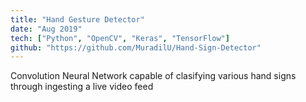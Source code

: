 ```yaml
---
title: "Hand Gesture Detector"
date: "Aug 2019"
tech: ["Python", "OpenCV", "Keras", "TensorFlow"]
github: "https://github.com/MuradilU/Hand-Sign-Detector"
---
```


Convolution Neural Network capable of clasifying various hand signs through ingesting a live video feed
